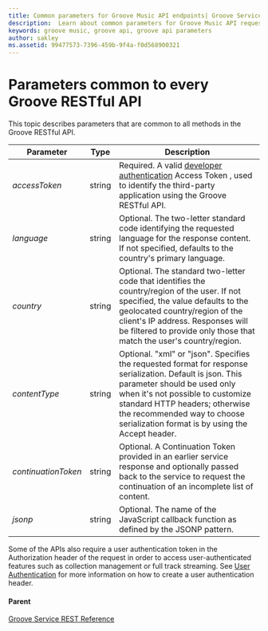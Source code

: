 ```yaml
---
title: Common parameters for Groove Music API endpoints| Groove Services
description:  Learn about common parameters for Groove Music API requests.
keywords: groove music, groove api, groove api parameters
author: sakley
ms.assetid: 99477573-7396-459b-9f4a-f0d568900321
---
```


# Parameters common to every Groove RESTful API
This topic describes parameters that are common to all methods in the Groove RESTful API.

| **Parameter**       | **Type** | **Description**                                                                                                                                                                                                                                                                                  |
|---------------------|----------|--------------------------------------------------------------------------------------------------------------------------------------------------------------------------------------------------------------------------------------------------------------------------------------------------|
| *accessToken*       | string   | Required. A valid [developer authentication](../Using-the-Groove-RESTful-Services/Obtaining-a-Developer-Access-Token.md) Access Token , used to identify the third-party application using the Groove RESTful API.                                                                     |
| *language*          | string   | Optional. The two-letter standard code identifying the requested language for the response content. If not specified, defaults to the country's primary language.                                                                                                                                |
| *country*           | string   | Optional. The standard two-letter code that identifies the country/region of the user. If not specified, the value defaults to the geolocated country/region of the client's IP address. Responses will be filtered to provide only those that match the user's country/region.                  |
| *contentType*       | string   | Optional. "xml" or "json". Specifies the requested format for response serialization. Default is json. This parameter should be used only when it's not possible to customize standard HTTP headers; otherwise the recommended way to choose serialization format is by using the Accept header. |
| *continuationToken* | string   | Optional. A Continuation Token provided in an earlier service response and optionally passed back to the service to request the continuation of an incomplete list of content.                                                                                                                   |
| *jsonp*             | string   | Optional. The name of the JavaScript callback function as defined by the JSONP pattern.                                                                                                                                                                                                          |

Some of the APIs also require a user authentication token in the Authorization header of the request in order to access user-authenticated features such as collection management or full track streaming. See [User Authentication](../Using-the-Groove-RESTful-Services/User-Authentication.md) for more information on how to create a user authentication header.

#### Parent
[Groove Service REST Reference](overview.md)
